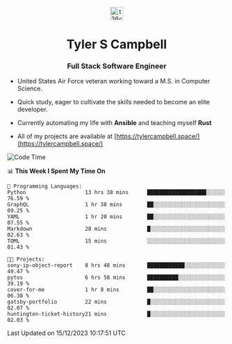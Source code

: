 <p align="center">
<a href="https://www.linkedin.com/in/t36campbell" target="blank"><img align="center" src="https://ik.imagekit.io/t36campbell/Portfolio/linkedin.png.original_m8bbGgPh6.png" alt="t36campbell" height="30" width="30" /></a>
</p>
<h1 align="center">Tyler S Campbell</h1>
<h3 align="center">Full Stack Software Engineer</h3>

* United States Air Force veteran working toward a M.S. in Computer Science.

* Quick study, eager to cultivate the skills needed to become an elite developer.

* Currently automating my life with **Ansible** and teaching myself **Rust**

* All of my projects are available at [https://tylercampbell.space/](https://tylercampbell.space/)

<!--START_SECTION:waka-->
![Code Time](http://img.shields.io/badge/Code%20Time-3%2C041%20hrs%203%20mins-blue)

📊 **This Week I Spent My Time On** 

```text
💬 Programming Languages: 
Python                   13 hrs 38 mins      ███████████████████░░░░░░   76.59 % 
GraphQL                  1 hr 38 mins        ██░░░░░░░░░░░░░░░░░░░░░░░   09.25 % 
YAML                     1 hr 20 mins        ██░░░░░░░░░░░░░░░░░░░░░░░   07.55 % 
Markdown                 28 mins             █░░░░░░░░░░░░░░░░░░░░░░░░   02.63 % 
TOML                     15 mins             ░░░░░░░░░░░░░░░░░░░░░░░░░   01.43 % 

🐱‍💻 Projects: 
sony-ip-object-report    8 hrs 48 mins       ████████████░░░░░░░░░░░░░   49.47 % 
pytos                    6 hrs 58 mins       ██████████░░░░░░░░░░░░░░░   39.19 % 
cover-for-me             1 hr 8 mins         ██░░░░░░░░░░░░░░░░░░░░░░░   06.38 % 
gatsby-portfolio         22 mins             █░░░░░░░░░░░░░░░░░░░░░░░░   02.07 % 
huntington-ticket-history21 mins             █░░░░░░░░░░░░░░░░░░░░░░░░   02.03 % 
```


 Last Updated on 15/12/2023 10:17:51 UTC
<!--END_SECTION:waka-->
